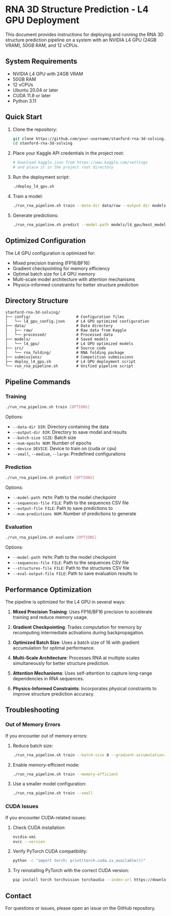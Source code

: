 # RNA 3D Structure Prediction - L4 GPU Deployment

This document provides instructions for deploying and running the RNA 3D structure prediction pipeline on a system with an NVIDIA L4 GPU (24GB VRAM), 50GB RAM, and 12 vCPUs.

## System Requirements

- NVIDIA L4 GPU with 24GB VRAM
- 50GB RAM
- 12 vCPUs
- Ubuntu 20.04 or later
- CUDA 11.8 or later
- Python 3.11

## Quick Start

1. Clone the repository:
   ```bash
   git clone https://github.com/your-username/stanford-rna-3d-solving.git
   cd stanford-rna-3d-solving
   ```

2. Place your Kaggle API credentials in the project root:
   ```bash
   # Download kaggle.json from https://www.kaggle.com/settings
   # and place it in the project root directory
   ```

3. Run the deployment script:
   ```bash
   ./deploy_l4_gpu.sh
   ```

4. Train a model:
   ```bash
   ./run_rna_pipeline.sh train --data-dir data/raw --output-dir models/l4_gpu --batch-size 16 --device cuda
   ```

5. Generate predictions:
   ```bash
   ./run_rna_pipeline.sh predict --model-path models/l4_gpu/best_model.pt --output-file submissions/l4_gpu_submission.csv
   ```

## Optimized Configuration

The L4 GPU configuration is optimized for:

- Mixed precision training (FP16/BF16)
- Gradient checkpointing for memory efficiency
- Optimal batch size for L4 GPU memory
- Multi-scale model architecture with attention mechanisms
- Physics-informed constraints for better structure prediction

## Directory Structure

```
stanford-rna-3d-solving/
├── config/                    # Configuration files
│   └── l4_gpu_config.json     # L4 GPU optimized configuration
├── data/                      # Data directory
│   ├── raw/                   # Raw data from Kaggle
│   └── processed/             # Processed data
├── models/                    # Saved models
│   └── l4_gpu/                # L4 GPU optimized models
├── src/                       # Source code
│   └── rna_folding/           # RNA folding package
├── submissions/               # Competition submissions
├── deploy_l4_gpu.sh           # L4 GPU deployment script
└── run_rna_pipeline.sh        # Unified pipeline script
```

## Pipeline Commands

### Training

```bash
./run_rna_pipeline.sh train [OPTIONS]
```

Options:
- `--data-dir DIR`: Directory containing the data
- `--output-dir DIR`: Directory to save model and results
- `--batch-size SIZE`: Batch size
- `--num-epochs NUM`: Number of epochs
- `--device DEVICE`: Device to train on (cuda or cpu)
- `--small`, `--medium`, `--large`: Predefined configurations

### Prediction

```bash
./run_rna_pipeline.sh predict [OPTIONS]
```

Options:
- `--model-path PATH`: Path to the model checkpoint
- `--sequences-file FILE`: Path to the sequences CSV file
- `--output-file FILE`: Path to save predictions to
- `--num-predictions NUM`: Number of predictions to generate

### Evaluation

```bash
./run_rna_pipeline.sh evaluate [OPTIONS]
```

Options:
- `--model-path PATH`: Path to the model checkpoint
- `--sequences-file FILE`: Path to the sequences CSV file
- `--structures-file FILE`: Path to the structures CSV file
- `--eval-output-file FILE`: Path to save evaluation results to

## Performance Optimization

The pipeline is optimized for the L4 GPU in several ways:

1. **Mixed Precision Training**: Uses FP16/BF16 precision to accelerate training and reduce memory usage.

2. **Gradient Checkpointing**: Trades computation for memory by recomputing intermediate activations during backpropagation.

3. **Optimized Batch Size**: Uses a batch size of 16 with gradient accumulation for optimal performance.

4. **Multi-Scale Architecture**: Processes RNA at multiple scales simultaneously for better structure prediction.

5. **Attention Mechanisms**: Uses self-attention to capture long-range dependencies in RNA sequences.

6. **Physics-Informed Constraints**: Incorporates physical constraints to improve structure prediction accuracy.

## Troubleshooting

### Out of Memory Errors

If you encounter out of memory errors:

1. Reduce batch size:
   ```bash
   ./run_rna_pipeline.sh train --batch-size 8 --gradient-accumulation-steps 2 --memory-efficient
   ```

2. Enable memory-efficient mode:
   ```bash
   ./run_rna_pipeline.sh train --memory-efficient
   ```

3. Use a smaller model configuration:
   ```bash
   ./run_rna_pipeline.sh train --small
   ```

### CUDA Issues

If you encounter CUDA-related issues:

1. Check CUDA installation:
   ```bash
   nvidia-smi
   nvcc --version
   ```

2. Verify PyTorch CUDA compatibility:
   ```bash
   python -c "import torch; print(torch.cuda.is_available())"
   ```

3. Try reinstalling PyTorch with the correct CUDA version:
   ```bash
   pip install torch torchvision torchaudio --index-url https://download.pytorch.org/whl/cu118
   ```

## Contact

For questions or issues, please open an issue on the GitHub repository.
